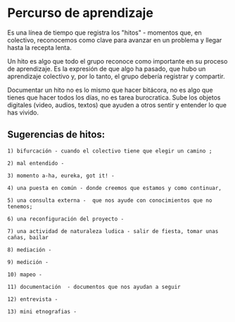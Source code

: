 # Percurso de aprendizaje

Es una línea de tiempo que registra los "hitos" - momentos que, en colectivo, reconocemos como clave para avanzar en un problema y llegar hasta la recepta lenta. 

Un hito es algo que todo el grupo reconoce como importante en su proceso de aprendizaje. Es la expresión de que algo ha pasado, que hubo un aprendizaje colectivo y, por lo tanto, el grupo debería registrar y compartir. 

Documentar un hito no es lo mismo que hacer bitácora, no es algo que tienes que hacer todos los días, no es tarea burocratica. Sube los objetos digitales (video, audios, textos) que ayuden a otros sentir y entender lo que has vivido.  

## Sugerencias de hitos: 

    1) bifurcación - cuando el colectivo tiene que elegir un camino ; 

    2) mal entendido - 

    3) momento a-ha, eureka, got it! -  

    4) una puesta en común - donde creemos que estamos y como continuar, 

    5) una consulta externa -  que nos ayude con conocimientos que no tenemos; 

    6) una reconfiguración del proyecto - 

    7) una actividad de naturaleza ludica - salir de fiesta, tomar unas cañas, bailar 

    8) mediación -

    9) medición -

    10) mapeo - 

    11) documentación  - documentos que nos ayudan a seguir 

    12) entrevista - 

    13) mini etnografias - 
